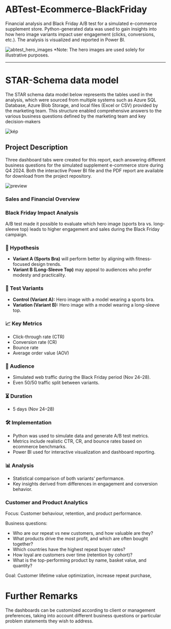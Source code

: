 # ABTest-Ecommerce-BlackFriday

Financial analysis and Black Friday A/B test for a simulated e-commerce supplement store. Python-generated data was used to gain insights into how hero image variants impact user engagement (clicks, conversions, etc.). The analysis is visualized and reported in Power BI.

![abtest_hero_images](https://github.com/user-attachments/assets/4fb3c8a1-c500-43e7-8d34-935496f7ff6b)
*Note: The hero images are used solely for illustrative purposes.

---

# STAR-Schema data model

The STAR schema data model below represents the tables used in the analysis, which were sourced from multiple systems such as Azure SQL Database, Azure Blob Storage, and local files (Excel or CSV) provided by the marketing team. This structure enabled comprehensive answers to the various business questions defined by the marketing team and key decision-makers

![kép](https://github.com/user-attachments/assets/d097f90c-e0c6-49c8-8cc2-cbd455b2100c)


## Project Description

Three dashboard tabs were created for this report, each answering different business questions for the simulated supplement e-commerce store during Q4 2024. Both the interactive Power BI file and the PDF report are available for download from the project repository.

![preview](https://github.com/user-attachments/assets/941f2741-3f47-4936-866e-fcc779d0a615)


### Sales and Financial Overview

### Black Friday Impact Analysis

A/B test made it possible to evaluate which hero image (sports bra vs. long-sleeve top) leads to higher engagement and sales during the Black Friday campaign.

### 📌 Hypothesis
- **Variant A (Sports Bra)** will perform better by aligning with fitness-focused design trends.
- **Variant B (Long-Sleeve Top)** may appeal to audiences who prefer modesty and practicality.

### 🧪 Test Variants
- **Control (Variant A):** Hero image with a model wearing a sports bra.
- **Variation (Variant B):** Hero image with a model wearing a long-sleeve top.

### 📈 Key Metrics
- Click-through rate (CTR)
- Conversion rate (CR)
- Bounce rate
- Average order value (AOV)

### 👥 Audience
- Simulated web traffic during the Black Friday period (Nov 24–28).
- Even 50/50 traffic split between variants.

### ⏳ Duration
- 5 days (Nov 24–28)

### 🛠️ Implementation
- Python was used to simulate data and generate A/B test metrics.
- Metrics include realistic CTR, CR, and bounce rates based on ecommerce benchmarks.
- Power BI used for interactive visualization and dashboard reporting.

### 📊 Analysis
- Statistical comparison of both variants’ performance.
- Key insights derived from differences in engagement and conversion behavior.

### Customer and Product Analytics

Focus: Customer behaviour, retention, and product performance.

Business questions:
- Who are our repeat vs new customers, and how valuable are they?
- What products drive the most profit, and which are often bought together?
- Which countries have the highest repeat buyer rates?
- How loyal are customers over time (retention by cohort)?
- What is the top-performing product by name, basket value, and quantity?

Goal: Customer lifetime value optimization, increase repeat purchase, 

# Further Remarks

The dashboards can be customized according to client or management preferences, taking into account different business questions or particular problem statements they wish to address.
